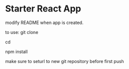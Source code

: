 # Starter React App

modify README when app is created.

to use: git clone <git url> <new project name>

cd <new repo>

npm install

make sure to seturl to new git repository before first push
